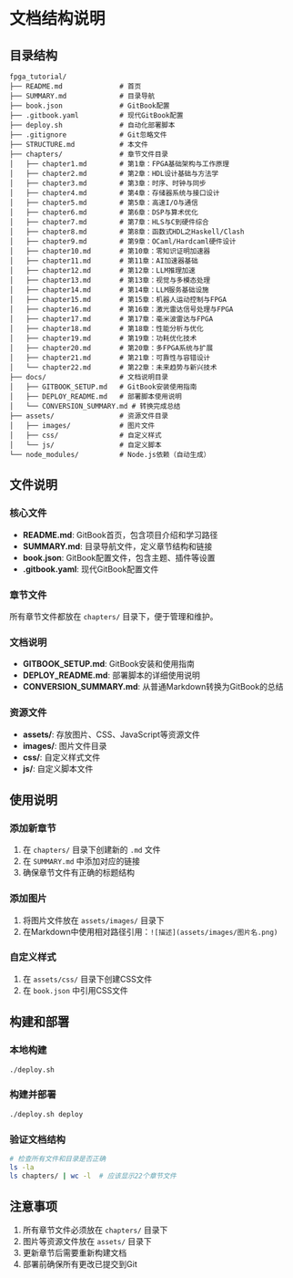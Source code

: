 # 文档结构说明

## 目录结构

```
fpga_tutorial/
├── README.md              # 首页
├── SUMMARY.md             # 目录导航
├── book.json              # GitBook配置
├── .gitbook.yaml          # 现代GitBook配置
├── deploy.sh              # 自动化部署脚本
├── .gitignore             # Git忽略文件
├── STRUCTURE.md           # 本文件
├── chapters/              # 章节文件目录
│   ├── chapter1.md        # 第1章：FPGA基础架构与工作原理
│   ├── chapter2.md        # 第2章：HDL设计基础与方法学
│   ├── chapter3.md        # 第3章：时序、时钟与同步
│   ├── chapter4.md        # 第4章：存储器系统与接口设计
│   ├── chapter5.md        # 第5章：高速I/O与通信
│   ├── chapter6.md        # 第6章：DSP与算术优化
│   ├── chapter7.md        # 第7章：HLS与C到硬件综合
│   ├── chapter8.md        # 第8章：函数式HDL之Haskell/Clash
│   ├── chapter9.md        # 第9章：OCaml/Hardcaml硬件设计
│   ├── chapter10.md       # 第10章：零知识证明加速器
│   ├── chapter11.md       # 第11章：AI加速器基础
│   ├── chapter12.md       # 第12章：LLM推理加速
│   ├── chapter13.md       # 第13章：视觉与多模态处理
│   ├── chapter14.md       # 第14章：LLM服务基础设施
│   ├── chapter15.md       # 第15章：机器人运动控制与FPGA
│   ├── chapter16.md       # 第16章：激光雷达信号处理与FPGA
│   ├── chapter17.md       # 第17章：毫米波雷达与FPGA
│   ├── chapter18.md       # 第18章：性能分析与优化
│   ├── chapter19.md       # 第19章：功耗优化技术
│   ├── chapter20.md       # 第20章：多FPGA系统与扩展
│   ├── chapter21.md       # 第21章：可靠性与容错设计
│   └── chapter22.md       # 第22章：未来趋势与新兴技术
├── docs/                  # 文档说明目录
│   ├── GITBOOK_SETUP.md   # GitBook安装使用指南
│   ├── DEPLOY_README.md   # 部署脚本使用说明
│   └── CONVERSION_SUMMARY.md # 转换完成总结
├── assets/                # 资源文件目录
│   ├── images/            # 图片文件
│   ├── css/               # 自定义样式
│   └── js/                # 自定义脚本
└── node_modules/          # Node.js依赖（自动生成）
```

## 文件说明

### 核心文件
- **README.md**: GitBook首页，包含项目介绍和学习路径
- **SUMMARY.md**: 目录导航文件，定义章节结构和链接
- **book.json**: GitBook配置文件，包含主题、插件等设置
- **.gitbook.yaml**: 现代GitBook配置文件

### 章节文件
所有章节文件都放在 `chapters/` 目录下，便于管理和维护。

### 文档说明
- **GITBOOK_SETUP.md**: GitBook安装和使用指南
- **DEPLOY_README.md**: 部署脚本的详细使用说明
- **CONVERSION_SUMMARY.md**: 从普通Markdown转换为GitBook的总结

### 资源文件
- **assets/**: 存放图片、CSS、JavaScript等资源文件
- **images/**: 图片文件目录
- **css/**: 自定义样式文件
- **js/**: 自定义脚本文件

## 使用说明

### 添加新章节
1. 在 `chapters/` 目录下创建新的 `.md` 文件
2. 在 `SUMMARY.md` 中添加对应的链接
3. 确保章节文件有正确的标题结构

### 添加图片
1. 将图片文件放在 `assets/images/` 目录下
2. 在Markdown中使用相对路径引用：`![描述](assets/images/图片名.png)`

### 自定义样式
1. 在 `assets/css/` 目录下创建CSS文件
2. 在 `book.json` 中引用CSS文件

## 构建和部署

### 本地构建
```bash
./deploy.sh
```

### 构建并部署
```bash
./deploy.sh deploy
```

### 验证文档结构
```bash
# 检查所有文件和目录是否正确
ls -la
ls chapters/ | wc -l  # 应该显示22个章节文件
```

## 注意事项

1. 所有章节文件必须放在 `chapters/` 目录下
2. 图片等资源文件放在 `assets/` 目录下
3. 更新章节后需要重新构建文档
4. 部署前确保所有更改已提交到Git 